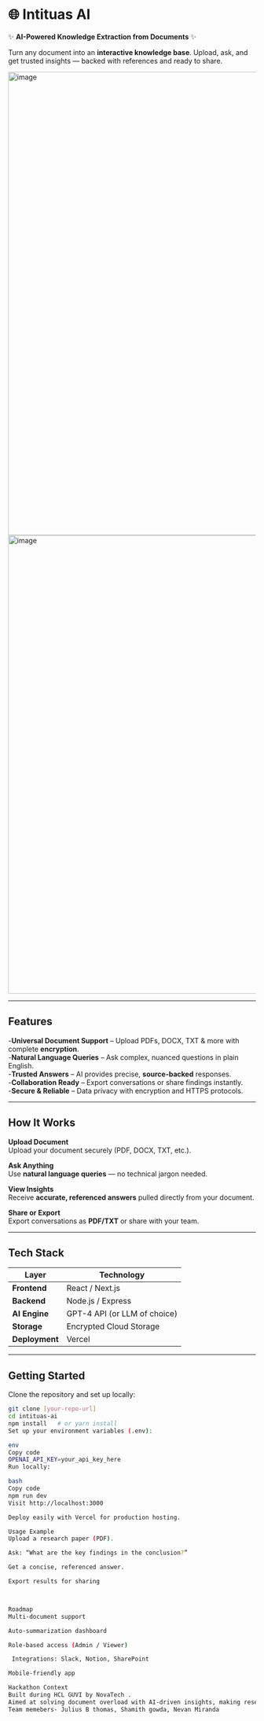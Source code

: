 # 🌐 Intituas AI  

✨ **AI-Powered Knowledge Extraction from Documents** ✨  

Turn any document into an **interactive knowledge base**. Upload, ask, and get trusted insights — backed with references and ready to share.  

<img width="1898" height="943" alt="image" src="https://github.com/user-attachments/assets/ba24fff9-11d8-4bc9-b96f-0d62efa6da7a" />
<img width="1903" height="933" alt="image" src="https://github.com/user-attachments/assets/cc0a45a0-25f4-4853-b9f5-bb035b9efb16" />


---

##  Features  

-**Universal Document Support** – Upload PDFs, DOCX, TXT & more with complete **encryption**.  
-**Natural Language Queries** – Ask complex, nuanced questions in plain English.  
-**Trusted Answers** – AI provides precise, **source-backed** responses.  
-**Collaboration Ready** – Export conversations or share findings instantly.  
-**Secure & Reliable** – Data privacy with encryption and HTTPS protocols.  

---

## How It Works  

**Upload Document**  
Upload your document securely (PDF, DOCX, TXT, etc.).  

 **Ask Anything**  
Use **natural language queries** — no technical jargon needed.  

**View Insights**  
Receive **accurate, referenced answers** pulled directly from your document.  

 **Share or Export**  
Export conversations as **PDF/TXT** or share with your team.  

---

##  Tech Stack  

| Layer       | Technology |
|-------------|------------|
| **Frontend** | React / Next.js |
| **Backend**  | Node.js / Express |
| **AI Engine**| GPT-4 API (or LLM of choice) |
| **Storage**  | Encrypted Cloud Storage |
| **Deployment**| Vercel  |

---

##  Getting Started  

Clone the repository and set up locally:

```bash
git clone [your-repo-url]
cd intituas-ai
npm install   # or yarn install
Set up your environment variables (.env):

env
Copy code
OPENAI_API_KEY=your_api_key_here
Run locally:

bash
Copy code
npm run dev
Visit http://localhost:3000

Deploy easily with Vercel for production hosting.

Usage Example
Upload a research paper (PDF).

Ask: “What are the key findings in the conclusion?”

Get a concise, referenced answer.

Export results for sharing 



Roadmap
Multi-document support

Auto-summarization dashboard

Role-based access (Admin / Viewer)

 Integrations: Slack, Notion, SharePoint

Mobile-friendly app

Hackathon Context
Built during HCL GUVI by NovaTech .
Aimed at solving document overload with AI-driven insights, making research and collaboration effortless.
Team memebers- Julius B thomas, Shamith gowda, Nevan Miranda
